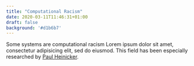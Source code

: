 ```yaml
---
title: "Computational Racism"
date: 2020-03-11T11:46:31+01:00
draft: false
background: '#d1b6b7'
---
```


Some systems are computational racism Lorem ipsum dolor sit amet, consectetur adipisicing elit, sed do eiusmod.
This field has been especially researched by [Paul Heinicker](http://paul-heinicker.com).